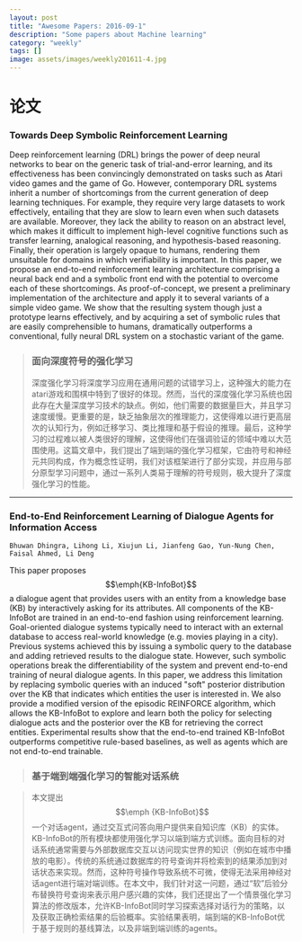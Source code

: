 ```yaml
---
layout: post
title: "Awesome Papers: 2016-09-1"
description: "Some papers about Machine learning"
category: "weekly"
tags: []
image: assets/images/weekly201611-4.jpg
---
```

# 论文

### Towards Deep Symbolic Reinforcement Learning

Deep reinforcement learning (DRL) brings the power of deep neural networks to bear on the generic task of trial-and-error learning, and its effectiveness has been convincingly demonstrated on tasks such as Atari video games and the game of Go. However, contemporary DRL systems inherit a number of shortcomings from the current generation of deep learning techniques. For example, they require very large datasets to work effectively, entailing that they are slow to learn even when such datasets are available. Moreover, they lack the ability to reason on an abstract level, which makes it difficult to implement high-level cognitive functions such as transfer learning, analogical reasoning, and hypothesis-based reasoning. Finally, their operation is largely opaque to humans, rendering them unsuitable for domains in which verifiability is important. <!--excerpt-->In this paper, we propose an end-to-end reinforcement learning architecture comprising a neural back end and a symbolic front end with the potential to overcome each of these shortcomings. As proof-of-concept, we present a preliminary implementation of the architecture and apply it to several variants of a simple video game. We show that the resulting system though just a prototype learns effectively, and by acquiring a set of symbolic
rules that are easily comprehensible to humans, dramatically outperforms a conventional, fully neural DRL system on a stochastic variant of the game.

> ### 面向深度符号的强化学习
> 
> 深度强化学习将深度学习应用在通用问题的试错学习上，这种强大的能力在atari游戏和围棋中特到了很好的体现。然而，当代的深度强化学习系统也因此存在大量深度学习技术的缺点。例如，他们需要的数据量巨大，并且学习速度缓慢。更重要的是，缺乏抽象层次的推理能力，这使得难以进行更高层次的认知行为，例如迁移学习、类比推理和基于假设的推理。最后，这种学习的过程难以被人类很好的理解，这使得他们在强调验证的领域中难以大范围使用。这篇文章中，我们提出了端到端的强化学习框架，它由符号和神经元共同构成，作为概念性证明，我们对该框架进行了部分实现，并应用与部分原型学习问题中，通过一系列人类易于理解的符号规则，极大提升了深度强化学习的性能。

---

### End-to-End Reinforcement Learning of Dialogue Agents for Information Access

	Bhuwan Dhingra, Lihong Li, Xiujun Li, Jianfeng Gao, Yun-Nung Chen, Faisal Ahmed, Li Deng

This paper proposes $$\emph{KB-InfoBot}$$ a dialogue agent that provides users with an entity from a knowledge base (KB) by interactively asking for its attributes. <!--excerpt--> All components of the KB-InfoBot are trained in an end-to-end fashion using reinforcement learning. Goal-oriented dialogue systems typically need to interact with an external database to access real-world knowledge (e.g. movies playing in a city). Previous systems achieved this by issuing a symbolic query to the database and adding retrieved results to the dialogue state. However, such symbolic operations break the differentiability of the system and prevent end-to-end training of neural dialogue agents. In this paper, we address this limitation by replacing symbolic queries with an induced "soft" posterior distribution over the KB that indicates which entities the user is interested in. We also provide a modified version of the episodic REINFORCE algorithm, which allows the KB-InfoBot to explore and learn both the policy for selecting dialogue acts and the posterior over the KB for retrieving the correct entities. Experimental results show that the end-to-end trained KB-InfoBot outperforms competitive rule-based baselines, as well as agents which are not end-to-end trainable.

> ### 基于端到端强化学习的智能对话系统

> 本文提出$$\emph {KB-InfoBot}$$ 一个对话agent，通过交互式问答向用户提供来自知识库（KB）的实体。 KB-InfoBot的所有模块都使用强化学习以端到端方式训练。面向目标的对话系统通常需要与外部数据库交互以访问现实世界的知识（例如在城市中播放的电影）。传统的系统通过数据库的符号查询并将检索到的结果添加到对话状态来实现。然而，这种符号操作导致系统不可微，使得无法采用神经对话agent进行端对端训练。在本文中，我们针对这一问题，通过“软”后验分布替换符号查询来表示用户感兴趣的实体，我们还提出了一个情景强化学习算法的修改版本，允许KB-InfoBot同时学习探索选择对话行为的策略，以及获取正确检索结果的后验概率。实验结果表明，端到端的KB-InfoBot优于基于规则的基线算法，以及非端到端训练的agents。


